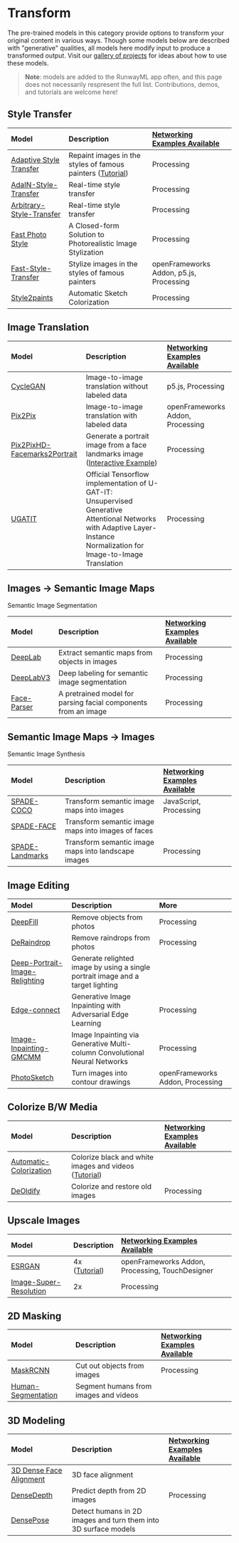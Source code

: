 # Transform

The pre-trained models in this category provide options to transform your original content in various ways. Though some models below are described with "generative" qualities, all models here modify input to produce a transformed output. Visit our [gallery of projects](https://runwayml.com/madewith/) for ideas about how to use these models.


> **Note**: models are added to the RunwayML app often, and this page does not necessarily respresent the full list. Contributions, demos, and tutorials are welcome here!

## Style Transfer
| Model | Description | [Networking Examples Available](https://learn.runwayml.com/#/networking/examples) |
| :--- | :---| :--- |
| [Adaptive Style Transfer](https://open-app.runwayml.com/?model=runway/Adaptive-Style-Transfer)  | Repaint images in the styles of famous painters ([Tutorial](tutorials/tutorial_style_transfer.md))|Processing |
| [AdaIN-Style-Transfer](https://open-app.runwayml.com/?model=reiinakano/AdaIN-Style-Transfer) | Real-time style transfer | Processing| 
| [Arbitrary-Style-Transfer](https://open-app.runwayml.com/?model=runway/Arbitrary-Image-Stylization) | Real-time style transfer |Processing  |
| [Fast Photo Style](https://open-app.runwayml.com/?model=reiinakano/FastPhotoStyle) | A Closed-form Solution to Photorealistic Image Stylization |Processing |
| [Fast-Style-Transfer](https://open-app.runwayml.com/?model=genekogan/Fast-Style-Transfer) | Stylize images in the styles of famous painters | openFrameworks Addon, p5.js, Processing |
| [Style2paints](https://open-app.runwayml.com/?model=zaid/style2paints) | Automatic Sketch Colorization |Processing |


## Image Translation
| Model | Description | [Networking Examples Available](https://learn.runwayml.com/#/networking/examples) |
| :--- | :---| :--- |
| [CycleGAN](https://open-app.runwayml.com/?model=reiinakano/CycleGAN) | Image-to-image translation without labeled data | p5.js, Processing|
| [Pix2Pix](https://open-app.runwayml.com/?model=reiinakano/Pix2Pix) | Image-to-image translation with labeled data | openFrameworks Addon, Processing|
| [Pix2PixHD-Facemarks2Portrait](https://open-app.runwayml.com/?model=yining/pix2pixHD-Facemarks2Portrait) | Generate a portrait image from a face landmarks image ([Interactive Example](https://experiments.runwayml.com/synthetic_postcard/)) |Processing |
| [UGATIT](https://open-app.runwayml.com/?model=runway/UGATIT) | Official Tensorflow implementation of U-GAT-IT: Unsupervised Generative Attentional Networks with Adaptive Layer-Instance Normalization for Image-to-Image Translation | Processing |


## Images → Semantic Image Maps
Semantic Image Segmentation

| Model | Description | [Networking Examples Available](https://learn.runwayml.com/#/networking/examples) |
| :--- | :---| :--- |
| [DeepLab](https://open-app.runwayml.com/?model=genekogan/deeplab) | Extract semantic maps from objects in images | Processing |
| [DeepLabV3](https://open-app.runwayml.com/?model=runway/DeepLabV3) | Deep labeling for semantic image segmentation | Processing |
| [Face-Parser](https://open-app.runwayml.com/?model=anastasis/Face-Parser) | A pretrained model for parsing facial components from an image | Processing |


## Semantic Image Maps → Images
Semantic Image Synthesis

| Model | Description | [Networking Examples Available](https://learn.runwayml.com/#/networking/examples) |
| :--- | :---| :--- |
| [SPADE-COCO](https://open-app.runwayml.com/?model=runway/spade-coco) | Transform semantic image maps into images | JavaScript, Processing |
| [SPADE-FACE](https://open-app.runwayml.com/?model=sree_harsha/spade-face) | Transform semantic image maps into images of faces| |
| [SPADE-Landmarks](https://open-app.runwayml.com/?model=genekogan/SPADE-Landscapes) | Transform semantic image maps into landscape images | Processing |


## Image Editing
| Model | Description | More |
| :--- | :---| :--- |
| [DeepFill](https://open-app.runwayml.com/?model=runway/DeepFill) | Remove objects from photos | Processing|
| [DeRaindrop](https://open-app.runwayml.com/?model=zaid/DeRaindrop) | Remove raindrops from photos| Processing|
| [Deep-Portrait-Image-Relighting](https://open-app.runwayml.com/?model=sree_harsha/Deep-Portrait-Image-Relighting) | Generate relighted image by using a single portrait image and a target lighting | |
| [Edge-connect](https://open-app.runwayml.com/?model=zaid/edge-connect) | Generative Image Inpainting with Adversarial Edge Learning | Processing |
| [Image-Inpainting-GMCMM](https://open-app.runwayml.com/?model=anastasis/Image-Inpainting-GMCNN) | Image Inpainting via Generative Multi-column Convolutional Neural Networks | Processing|
| [PhotoSketch](https://open-app.runwayml.com/?model=runway/PhotoSketch]) | Turn images into contour drawings | openFrameworks Addon, Processing |


## Colorize B/W Media
| Model | Description | [Networking Examples Available](https://learn.runwayml.com/#/networking/examples) |
| :--- | :---| :--- |
| [Automatic-Colorization](https://open-app.runwayml.com/?model=runway/Automatic-Colorization)| Colorize black and white images and videos ([Tutorial](tutorials/tutorial_colorizing_video.md))| |
| [DeOldify](https://open-app.runwayml.com/?model=reiinakano/DeOldify) | Colorize and restore old images | Processing|


## Upscale Images
| Model | Description | [Networking Examples Available](https://learn.runwayml.com/#/networking/examples) |
| :--- | :---| :--- |
| [ESRGAN](https://open-app.runwayml.com/?model=runway/ESRGAN) | 4x ([Tutorial](tutorials/tutorial_esrgan.md))| openFrameworks Addon, Processing, TouchDesigner |
| [Image-Super-Resolution](https://open-app.runwayml.com/?model=runway/Image-Super-Resolution) | 2x |Processing |

## 2D Masking
| Model | Description | [Networking Examples Available](https://learn.runwayml.com/#/networking/examples) |
| :--- | :---| :--- |
| [MaskRCNN](https://open-app.runwayml.com/?model=runway/MaskRCNN) | Cut out objects from images |Processing |
| [Human-Segmentation](https://open-app.runwayml.com/?model=runway/Human-Segmentation) | Segment humans from images and videos | |


## 3D Modeling
| Model | Description | [Networking Examples Available](https://learn.runwayml.com/#/networking/examples) |
| :--- | :---| :--- |
| [3D Dense Face Alignment](https://open-app.runwayml.com/?model=matthewbay/3ddfa) | 3D face alignment | |
| [DenseDepth](https://open-app.runwayml.com/?model=runway/DenseDepth) | Predict depth from 2D images| Processing |
| [DensePose](https://open-app.runwayml.com/?model=runway/DensePose) | Detect humans in 2D images and turn them into 3D surface models | |




